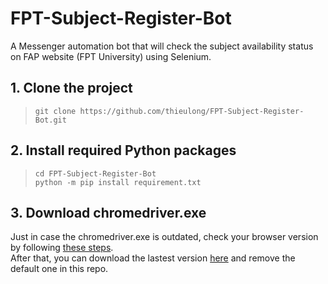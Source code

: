 # FPT-Subject-Register-Bot
A Messenger automation bot that will check the subject availability status on FAP website (FPT University) using Selenium.  

## 1. Clone the project
> `git clone https://github.com/thieulong/FPT-Subject-Register-Bot.git`  

## 2. Install required Python packages
> `cd FPT-Subject-Register-Bot`  
> `python -m pip install requirement.txt`  

## 3. Download chromedriver.exe 
Just in case the chromedriver.exe is outdated, check your browser version by following [these steps](https://www.businessinsider.com/what-version-of-google-chrome-do-i-have).  
After that, you can download the lastest version [here](https://chromedriver.chromium.org/downloads) and remove the default one in this repo.  

